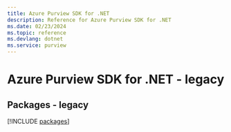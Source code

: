 ```yaml
---
title: Azure Purview SDK for .NET
description: Reference for Azure Purview SDK for .NET
ms.date: 02/23/2024
ms.topic: reference
ms.devlang: dotnet
ms.service: purview
---
```

# Azure Purview SDK for .NET - legacy
## Packages - legacy
[!INCLUDE [packages](purview-index.md)]